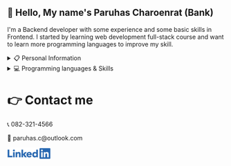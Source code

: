 ## 👋 Hello, My name's Paruhas Charoenrat (Bank)

I'm a Backend developer with some experience and some basic skills in Frontend. I started by learning web development full-stack course and want to learn more programming languages to improve my skill.

<details>
  <summary>📋 Personal Information</summary>
  <br>
  <p>Name: Paruhas Charoenrat<p>
  <p>Location: Pathum Thani, Thailand.<p>
  <p>Languages:</p>
  <ul>
    <li>Thai (Native)</li>
    <li>English (Intermediate)</li>
    <li>Japanese (Beginner)</li>
  </ul>
</details>

<details>
  <summary>💻 Programming languages & Skills</summary>
  <br>
    <p>### Programming Language</p>
    <ul>
      <li>HTML</li>
      <li>CSS (Tailwinds - basic)</li>
      <li>JavaScript</li>
      <li>TypeScript (basic)</li>
      <li>PHP (basic)</li>
      <li>C# (basic)</li>
    </ul>
    <br>
    <p>>### Front-end Stack</p>
    <ul>
      <li>Reactjs (Basic)</li>
      <li>Vite (Basic)</li>
      <li>Nextjs (Basic)</li>
      <li>Tailwind css (Basic)</li>
    </ul>
    <br>
    <p>>### Back-end Stack</p>
    <ul>
      <li>Nodejs</li>
      <li>Expressjs</li>
      <li>Sequelize</li>
      <li>Koajs (Basic)</li>
    </ul>
    <br>
    <p>Database Stack</p>
    <ul>
      <li>MySQL</li>
      <li>MongoDB</li>
      <li>Redis (Basic)</li>
    </ul>
    <br>
    <p>Other Stack</p>
    <ul>
      <li>Ubuntu, Linux, Nginx, Pm2</li>
      <li>Digital Ocean (create cloud server for deploy and running project)</li>
      <li>Cloundflare (manage record for redirect IP to Domain name)</li>
    </ul>
    <br>
  </ul>
</details>

# 👉 Contact me

<p>📞 082-321-4566</p>
<p>📧 paruhas.c@outlook.com</p>

<a href="https://www.linkedin.com/in/paruhas-charoenrat-5a24181a3">
  <img src="https://github.com/Paruhas/Paruhas/blob/main/Img/Linkedin-logo.png?raw=true" alt="LinkedIn_Profile" width="100" heigth="25"/>
</a>

<!--
**Paruhas/Paruhas** is a ✨ _special_ ✨ repository because its `README.md` (this file) appears on your GitHub profile.

Here are some ideas to get you started:

- 🔭 I’m currently working on ...
- 🌱 I’m currently learning ...
- 👯 I’m looking to collaborate on ...
- 🤔 I’m looking for help with ...
- 💬 Ask me about ...
- 📫 How to reach me: ...
- 😄 Pronouns: ...
- ⚡ Fun fact: ...
-->
